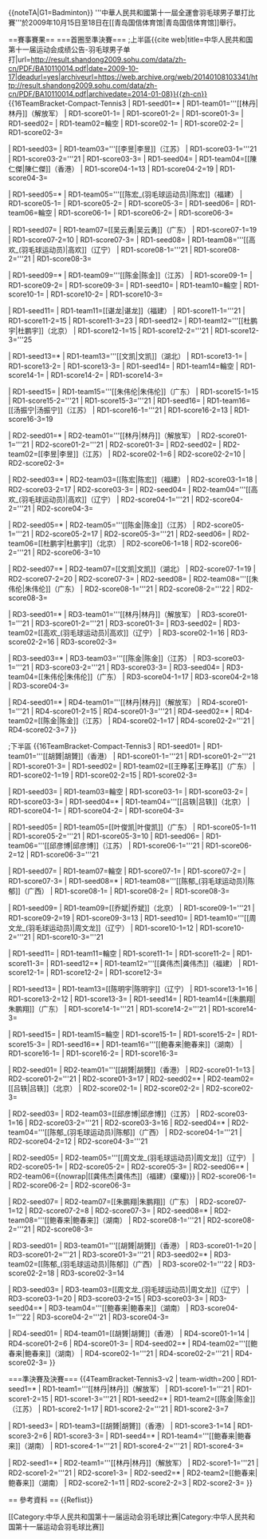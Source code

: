 {{noteTA|G1=Badminton}}
'''中華人民共和國第十一屆全運會羽毛球男子單打比賽'''於2009年10月15日至18日在[[青岛国信体育馆|青岛国信体育馆]]舉行。

==賽事賽果==
===首圈至準決賽===
;上半區<ref name="MS">{{cite web|title=中华人民共和国第十一届运动会成绩公告-羽毛球男子单打|url=http://result.shandong2009.sohu.com/data/zh-cn/PDF/BA10110014.pdf|date=2009-10-17|deadurl=yes|archiveurl=https://web.archive.org/web/20140108103341/http://result.shandong2009.sohu.com/data/zh-cn/PDF/BA10110014.pdf|archivedate=2014-01-08}}{{zh-cn}}</ref>
{{16TeamBracket-Compact-Tennis3
| RD1-seed01=*
| RD1-team01='''[[林丹|林丹]]（解放军）
| RD1-score01-1=
| RD1-score01-2=
| RD1-score01-3=
| RD1-seed02=
| RD1-team02=輪空
| RD1-score02-1=
| RD1-score02-2=
| RD1-score02-3=

| RD1-seed03=
| RD1-team03='''[[李昱|李昱]]（江苏）
| RD1-score03-1='''21
| RD1-score03-2='''21
| RD1-score03-3=
| RD1-seed04=
| RD1-team04=[[陳仁傑|陳仁傑]]（香港）
| RD1-score04-1=13
| RD1-score04-2=19
| RD1-score04-3=

| RD1-seed05=*
| RD1-team05='''[[陈宏_(羽毛球运动员)|陈宏]]（福建）
| RD1-score05-1=
| RD1-score05-2=
| RD1-score05-3=
| RD1-seed06=
| RD1-team06=輪空
| RD1-score06-1=
| RD1-score06-2=
| RD1-score06-3=

| RD1-seed07=
| RD1-team07=[[吴云勇|吴云勇]]（广东）
| RD1-score07-1=19
| RD1-score07-2=10
| RD1-score07-3=
| RD1-seed08=
| RD1-team08='''[[高欢_(羽毛球运动员)|高欢]]（辽宁）
| RD1-score08-1='''21
| RD1-score08-2='''21
| RD1-score08-3=

| RD1-seed09=*
| RD1-team09='''[[陈金|陈金]]（江苏）
| RD1-score09-1=
| RD1-score09-2=
| RD1-score09-3=
| RD1-seed10=
| RD1-team10=輪空
| RD1-score10-1=
| RD1-score10-2=
| RD1-score10-3=

| RD1-seed11=
| RD1-team11=[[谌龙|谌龙]]（福建）
| RD1-score11-1='''21
| RD1-score11-2=15
| RD1-score11-3=23
| RD1-seed12=
| RD1-team12='''[[杜鹏宇|杜鹏宇]]（北京）
| RD1-score12-1=15
| RD1-score12-2='''21
| RD1-score12-3='''25

| RD1-seed13=*
| RD1-team13='''[[文凯|文凯]]（湖北）
| RD1-score13-1=
| RD1-score13-2=
| RD1-score13-3=
| RD1-seed14=
| RD1-team14=輪空
| RD1-score14-1=
| RD1-score14-2=
| RD1-score14-3=

| RD1-seed15=
| RD1-team15='''[[朱伟伦|朱伟伦]]（广东）
| RD1-score15-1=15
| RD1-score15-2='''21
| RD1-score15-3='''21
| RD1-seed16=
| RD1-team16=[[汤振宁|汤振宁]]（江苏）
| RD1-score16-1='''21
| RD1-score16-2=13
| RD1-score16-3=19

| RD2-seed01=*
| RD2-team01='''[[林丹|林丹]]（解放军）
| RD2-score01-1='''21
| RD2-score01-2='''21
| RD2-score01-3=
| RD2-seed02=
| RD2-team02=[[李昱|李昱]]（江苏）
| RD2-score02-1=6
| RD2-score02-2=10
| RD2-score02-3=

| RD2-seed03=*
| RD2-team03=[[陈宏|陈宏]]（福建）
| RD2-score03-1=18
| RD2-score03-2=17
| RD2-score03-3=
| RD2-seed04=
| RD2-team04='''[[高欢_(羽毛球运动员)|高欢]]（辽宁）
| RD2-score04-1='''21
| RD2-score04-2='''21
| RD2-score04-3=

| RD2-seed05=*
| RD2-team05='''[[陈金|陈金]]（江苏）
| RD2-score05-1='''21
| RD2-score05-2=17
| RD2-score05-3='''21
| RD2-seed06=
| RD2-team06=[[杜鹏宇|杜鹏宇]]（北京）
| RD2-score06-1=18
| RD2-score06-2='''21
| RD2-score06-3=10

| RD2-seed07=*
| RD2-team07=[[文凯|文凯]]（湖北）
| RD2-score07-1=19
| RD2-score07-2=20
| RD2-score07-3=
| RD2-seed08=
| RD2-team08='''[[朱伟伦|朱伟伦]]（广东）
| RD2-score08-1='''21
| RD2-score08-2='''22
| RD2-score08-3=

| RD3-seed01=*
| RD3-team01='''[[林丹|林丹]]（解放军）
| RD3-score01-1='''21
| RD3-score01-2='''21
| RD3-score01-3=
| RD3-seed02=
| RD3-team02=[[高欢_(羽毛球运动员)|高欢]]（辽宁）
| RD3-score02-1=16
| RD3-score02-2=16
| RD3-score02-3=

| RD3-seed03=*
| RD3-team03='''[[陈金|陈金]]（江苏）
| RD3-score03-1='''21
| RD3-score03-2='''21
| RD3-score03-3=
| RD3-seed04=
| RD3-team04=[[朱伟伦|朱伟伦]]（广东）
| RD3-score04-1=17
| RD3-score04-2=18
| RD3-score04-3=

| RD4-seed01=*
| RD4-team01='''[[林丹|林丹]]（解放军）
| RD4-score01-1='''21
| RD4-score01-2=15
| RD4-score01-3='''21
| RD4-seed02=*
| RD4-team02=[[陈金|陈金]]（江苏）
| RD4-score02-1=17
| RD4-score02-2='''21
| RD4-score02-3=7
}}

;下半區<ref name="MS"/>
{{16TeamBracket-Compact-Tennis3
| RD1-seed01=
| RD1-team01='''[[胡贇|胡贇]]（香港）
| RD1-score01-1='''21
| RD1-score01-2='''21
| RD1-score01-3=
| RD1-seed02=
| RD1-team02=[[王睁茗|王睁茗]]（广东）
| RD1-score02-1=19
| RD1-score02-2=15
| RD1-score02-3=

| RD1-seed03=
| RD1-team03=輪空
| RD1-score03-1=
| RD1-score03-2=
| RD1-score03-3=
| RD1-seed04=*
| RD1-team04='''[[吕轶|吕轶]]（北京）
| RD1-score04-1=
| RD1-score04-2=
| RD1-score04-3=

| RD1-seed05=
| RD1-team05=[[叶俊凯|叶俊凯]]（广东）
| RD1-score05-1=11
| RD1-score05-2='''21
| RD1-score05-3=10
| RD1-seed06=
| RD1-team06='''[[邱彦博|邱彦博]]（江苏）
| RD1-score06-1='''21
| RD1-score06-2=12
| RD1-score06-3='''21

| RD1-seed07=
| RD1-team07=輪空
| RD1-score07-1=
| RD1-score07-2=
| RD1-score07-3=
| RD1-seed08=*
| RD1-team08='''[[陈郁_(羽毛球运动员)|陈郁]]（广西）
| RD1-score08-1=
| RD1-score08-2=
| RD1-score08-3=

| RD1-seed09=
| RD1-team09=[[乔斌|乔斌]]（北京）
| RD1-score09-1='''21
| RD1-score09-2=19
| RD1-score09-3=13
| RD1-seed10=
| RD1-team10='''[[周文龙_(羽毛球运动员)|周文龙]]（辽宁）
| RD1-score10-1=12
| RD1-score10-2='''21
| RD1-score10-3='''21

| RD1-seed11=
| RD1-team11=輪空
| RD1-score11-1=
| RD1-score11-2=
| RD1-score11-3=
| RD1-seed12=*
| RD1-team12='''[[龚伟杰|龚伟杰]]（福建）
| RD1-score12-1=
| RD1-score12-2=
| RD1-score12-3=

| RD1-seed13=
| RD1-team13=[[陈明宇|陈明宇]]（辽宁）
| RD1-score13-1=16
| RD1-score13-2=12
| RD1-score13-3=
| RD1-seed14=
| RD1-team14=[[朱鹏翔|朱鹏翔]]（广东）
| RD1-score14-1='''21
| RD1-score14-2='''21
| RD1-score14-3=

| RD1-seed15=
| RD1-team15=輪空
| RD1-score15-1=
| RD1-score15-2=
| RD1-score15-3=
| RD1-seed16=*
| RD1-team16='''[[鲍春来|鲍春来]]（湖南）
| RD1-score16-1=
| RD1-score16-2=
| RD1-score16-3=

| RD2-seed01=
| RD2-team01='''[[胡贇|胡贇]]（香港）
| RD2-score01-1=13
| RD2-score01-2='''21
| RD2-score01-3=17
| RD2-seed02=*
| RD2-team02=[[吕轶|吕轶]]（北京）
| RD2-score02-1=
| RD2-score02-2=
| RD2-score02-3=

| RD2-seed03=
| RD2-team03=[[邱彦博|邱彦博]]（江苏）
| RD2-score03-1=16
| RD2-score03-2='''21
| RD2-score03-3=16
| RD2-seed04=*
| RD2-team04='''[[陈郁_(羽毛球运动员)|陈郁]]（广西）
| RD2-score04-1='''21
| RD2-score04-2=12
| RD2-score04-3='''21

| RD2-seed05=
| RD2-team05='''[[周文龙_(羽毛球运动员)|周文龙]]（辽宁）
| RD2-score05-1=
| RD2-score05-2=
| RD2-score05-3=
| RD2-seed06=*
| RD2-team06={{nowrap|[[龚伟杰|龚伟杰]]（福建）(棄權)}}
| RD2-score06-1=
| RD2-score06-2=
| RD2-score06-3=

| RD2-seed07=
| RD2-team07=[[朱鹏翔|朱鹏翔]]（广东）
| RD2-score07-1=12
| RD2-score07-2=8
| RD2-score07-3=
| RD2-seed08=*
| RD2-team08='''[[鲍春来|鲍春来]]（湖南）
| RD2-score08-1='''21
| RD2-score08-2='''21
| RD2-score08-3=

| RD3-seed01=
| RD3-team01='''[[胡贇|胡贇]]（香港）
| RD3-score01-1=20
| RD3-score01-2='''21
| RD3-score01-3='''21
| RD3-seed02=*
| RD3-team02=[[陈郁_(羽毛球运动员)|陈郁]]（广西）
| RD3-score02-1='''22
| RD3-score02-2=18
| RD3-score02-3=14

| RD3-seed03=
| RD3-team03=[[周文龙_(羽毛球运动员)|周文龙]]（辽宁）
| RD3-score03-1=20
| RD3-score03-2=15
| RD3-score03-3=
| RD3-seed04=*
| RD3-team04='''[[鲍春来|鲍春来]]（湖南）
| RD3-score04-1='''22
| RD3-score04-2='''21
| RD3-score04-3=

| RD4-seed01=
| RD4-team01=[[胡贇|胡贇]]（香港）
| RD4-score01-1=14
| RD4-score01-2=6
| RD4-score01-3=
| RD4-seed02=*
| RD4-team02='''[[鲍春来|鲍春来]]（湖南）
| RD4-score02-1='''21
| RD4-score02-2='''21
| RD4-score02-3=
}}

===準決賽及決賽===
<ref name="MS"/>
{{4TeamBracket-Tennis3-v2
| team-width=200
| RD1-seed1=*
| RD1-team1='''[[林丹|林丹]]（解放军）
| RD1-score1-1='''21
| RD1-score1-2=15
| RD1-score1-3='''21
| RD1-seed2=*
| RD1-team2=[[陈金|陈金]]（江苏）
| RD1-score2-1=17
| RD1-score2-2='''21
| RD1-score2-3=7

| RD1-seed3=
| RD1-team3=[[胡贇|胡贇]]（香港）
| RD1-score3-1=14
| RD1-score3-2=6
| RD1-score3-3=
| RD1-seed4=*
| RD1-team4='''[[鲍春来|鲍春来]]（湖南）
| RD1-score4-1='''21
| RD1-score4-2='''21
| RD1-score4-3=

| RD2-seed1=*
| RD2-team1='''[[林丹|林丹]]（解放军）
| RD2-score1-1='''21
| RD2-score1-2='''21
| RD2-score1-3=
| RD2-seed2=*
| RD2-team2=[[鲍春来|鲍春来]]（湖南）
| RD2-score2-1=11
| RD2-score2-2=3
| RD2-score2-3=
}}

== 參考資料 ==
{{Reflist}}

[[Category:中华人民共和国第十一届运动会羽毛球比赛|Category:中华人民共和国第十一届运动会羽毛球比赛]]